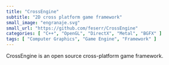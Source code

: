 ```yaml
---
title: "CrossEngine"
subtitle: "2D cross platform game framework"
small_image: "engranaje.svg"
small_url: "https://github.com/feserr/CrossEngine"
categories: [ "C++", "OpenGL", "DirectX", "Metal", "BGFX" ]
tags: [ "Computer Graphics", "Game Engine", "Framework" ]
---
```


CrossEngine is an open source cross-platform game framework.

